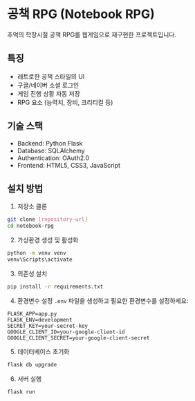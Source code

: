 # 공책 RPG (Notebook RPG)

추억의 학창시절 공책 RPG를 웹게임으로 재구현한 프로젝트입니다.

## 특징
- 레트로한 공책 스타일의 UI
- 구글/네이버 소셜 로그인
- 게임 진행 상황 자동 저장
- RPG 요소 (능력치, 장비, 크리티컬 등)

## 기술 스택
- Backend: Python Flask
- Database: SQLAlchemy
- Authentication: OAuth2.0
- Frontend: HTML5, CSS3, JavaScript

## 설치 방법
1. 저장소 클론
```bash
git clone [repository-url]
cd notebook-rpg
```

2. 가상환경 생성 및 활성화
```bash
python -m venv venv
venv\Scripts\activate
```

3. 의존성 설치
```bash
pip install -r requirements.txt
```

4. 환경변수 설정
`.env` 파일을 생성하고 필요한 환경변수를 설정하세요:
```
FLASK_APP=app.py
FLASK_ENV=development
SECRET_KEY=your-secret-key
GOOGLE_CLIENT_ID=your-google-client-id
GOOGLE_CLIENT_SECRET=your-google-client-secret
```

5. 데이터베이스 초기화
```bash
flask db upgrade
```

6. 서버 실행
```bash
flask run
```

